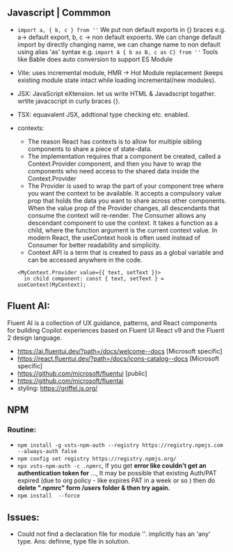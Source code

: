 ## Javascript | Commmon
- `import a, { b, c } from ''`
We put non default exports in {} braces e.g. a-> default export, b, c -> non default expoerts.
We can change default import by directly changing name, we can change name to non default using alias 'as' syntax 
e.g. `import A { b as B, c as C} from ''`
Tools like Bable does auto conversion to support ES Module

- Vite: uses incremental module, HMR -> Hot Module replacement (keeps existing module state intact while loading incremental/new modules). 

- JSX: JavaScript eXtension. let us write HTML & Javadscript togather. wrtite javacscript in curly braces {}.
- TSX: equavalent JSX, addtional type checking etc. enabled.

- contexts:
  - The reason React has contexts is to allow for multiple sibling components to share a piece of state-data.
  - The implementation requires that a component be created, called a Context.Provider component, and then you have to wrap the components who need access to the shared data inside the Context.Provider
  - The Provider is used to wrap the part of your component tree where you want the context to be available. It accepts a compulsory value prop that holds the data you want to share across other components. When the value prop of the Provider changes, all descendants that consume the context will re-render.
  The Consumer allows any descendant component to use the context. It takes a function as a child, where the function argument is the current context value. In modern React, the useContext hook is often used instead of Consumer for better readability and simplicity.
  - Context API is a term that is created to pass as a global variable and can be accessed anywhere in the code.
  ```
  <MyContext.Provider value={{ text, setText }}>
	in child component: const { text, setText } = useContext(MyContext);
  ```

 ## Fluent AI:
Fluent AI is a collection of UX guidance, patterns, and React components for building Copilot experiences based on Fluent UI React v9 and the Fluent 2 design language.
- https://ai.fluentui.dev/?path=/docs/welcome--docs [Microsoft specific]
- https://react.fluentui.dev/?path=/docs/icons-catalog--docs [Microsoft specific]
- https://github.com/microsoft/fluentui [public]
- https://github.com/microsoft/fluentai
- styling: https://griffel.js.org/

## NPM

### Routine:
- `npm install -g vsts-npm-auth --registry https://registry.npmjs.com --always-auth false`
- `npm config set registry https://registry.npmjs.org/`
- `npx vsts-npm-auth -c .npmrc`, If you get **error like couldn't get an authentication token for** ..., It may be possible that existing Auth/PAT expired (due to org policy - like expires PAT in a week or so ) then do 
  **delete ".npmrc" form /users folder & then try again.**
- `npm install  --force`

## Issues:
- Could not find a declaration file for module ''. implicitly has an 'any' type.
  Ans: definne, type file in solution.


